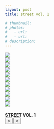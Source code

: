 ```yaml
---
layout: post
title: street vol. 1

# thumbnail:
# photos: 
#   - url: 
#   - url: 
# description:
---
```


<div class="siema01">
  <div><img src="{{ site.baseurl }}/assets/photos/street-vol-1/1.jpg"></div>
  <div><img src="{{ site.baseurl }}/assets/photos/street-vol-1/2.jpg"></div>
  <div><img src="{{ site.baseurl }}/assets/photos/street-vol-1/3.jpg"></div>
  <div><img src="{{ site.baseurl }}/assets/photos/street-vol-1/4.jpg"></div>
  <div><img src="{{ site.baseurl }}/assets/photos/street-vol-1/5.jpg"></div>
  <div><img src="{{ site.baseurl }}/assets/photos/street-vol-1/6.jpg"></div>
  <div><img src="{{ site.baseurl }}/assets/photos/street-vol-1/7.jpg"></div>
  <div><img src="{{ site.baseurl }}/assets/photos/street-vol-1/8.jpg"></div>
  <div><img src="{{ site.baseurl }}/assets/photos/street-vol-1/9.jpg"></div>
  <div><img src="{{ site.baseurl }}/assets/photos/street-vol-1/10.jpg"></div>
  <div><img src="{{ site.baseurl }}/assets/photos/street-vol-1/11.jpg"></div>
</div>
<h4>
  STREET VOL. 1
  <div class="align-right">
    <button class="prev01"> < </button>
    <button class="next01"> > </button>
  </div>
</h4>

<script src="{{ site.baseurl }}/javascripts/siema.min.js"></script>
<script>
  siema01 = new Siema({
    selector: '.siema01',
    duration: 0,
    easing: 'cubic-bezier(.17,.67,.32,1.34)',
    loop: true});
  document.querySelector('.prev01').addEventListener('click', () => siema01.prev());
  document.querySelector('.next01').addEventListener('click', () => siema01.next());
</script>